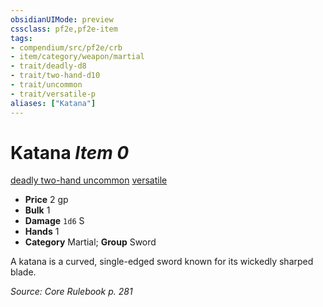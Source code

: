 ```yaml
---
obsidianUIMode: preview
cssclass: pf2e,pf2e-item
tags:
- compendium/src/pf2e/crb
- item/category/weapon/martial
- trait/deadly-d8
- trait/two-hand-d10
- trait/uncommon
- trait/versatile-p
aliases: ["Katana"]
---
```

# Katana *Item 0*  
[deadly <d8>](../../../rules/traits/deadly.md)  [two-hand <d10>](../../../rules/traits/two-hand.md)  [uncommon](../../../rules/traits/uncommon.md)  [versatile <p>](../../../rules/traits/versatile.md)  

- **Price** 2 gp
- **Bulk** 1
- **Damage** `1d6` S
- **Hands** 1
- **Category** Martial; **Group** Sword 

A katana is a curved, single-edged sword known for its wickedly sharped blade.

*Source: Core Rulebook p. 281*